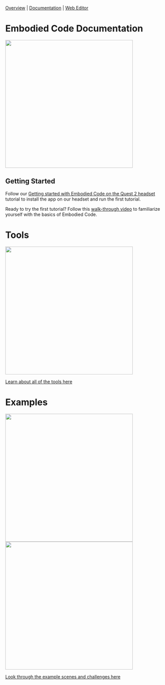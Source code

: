 [Overview](README.md) | [Documentation](documentation.md) | [Web Editor](http://app.embodiedcode.net/users/login)

# Embodied Code Documentation

<img src="https://user-images.githubusercontent.com/1598545/158480305-1e9010cf-8dc9-4a37-a34a-b15a1ad84521.png" width=400>

## Getting Started

Follow our [Getting started with Embodied Code on the Quest 2 headset](./getting-started.md) tutorial to install the app on our headset and run the first tutorial. 

Ready to try the first tutorial? Follow this [walk-through video](https://drive.google.com/file/d/10FexZffkHACagAJA0WFbe5Wexv3NoRdY/preview) to familiarize yourself with the basics of Embodied Code. 

# Tools

<img src="images/tools01.jpeg" width=400>

[Learn about all of the tools here](./coding-tool.md)

# Examples

<img src="images/tower01.jpg" width=400> <img src="images/gravity01.jpg" width=400>

[Look through the example scenes and challenges here](./coding-tool.md)


